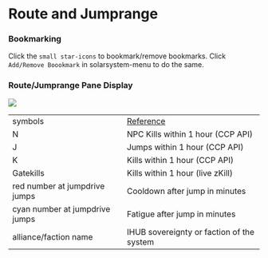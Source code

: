 # Route and Jumprange 



### Bookmarking
Click the  `small star-icons` to bookmark/remove bookmarks.
Click `Add/Remove Boookmark` in solarsystem-menu to do the same.

### Route/Jumprange Pane Display
<img src="https://raw.githubusercontent.com/Risingson/eedocs/master/docs/images/jmprou2.png">

|  |  |
|--|--|
| symbols | [Reference](https://eveeye.readthedocs.io/en/latest/sync/waypoints/#route-display) |
| N | NPC Kills within 1 hour (CCP API) |
| J | Jumps within 1 hour (CCP API) |
| K | Kills within 1 hour (CCP API) |
| Gatekills | Kills within 1 hour (live zKill) |
| red number at jumpdrive jumps | Cooldown after jump in minutes |
| cyan number at jumpdrive jumps | Fatigue after jump in minutes |
| alliance/faction name | IHUB sovereignty or faction of the system |

<!--stackedit_data:
eyJoaXN0b3J5IjpbNTI2ODg5OTk5LC0xODI0NDQxMTg0LC0xMD
U4MjA1MzI1XX0=
-->
